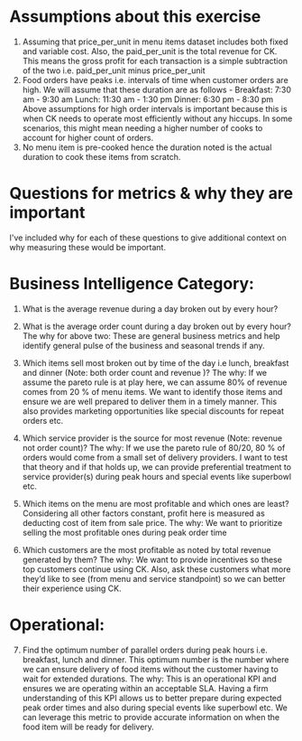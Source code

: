 
# Assumptions about this exercise  

1. Assuming that price_per_unit in menu items dataset includes both fixed and variable cost. Also, the paid_per_unit is the total revenue for CK. This means the gross profit for each transaction is a simple subtraction of the two i.e. paid_per_unit minus price_per_unit
2. Food orders have peaks i.e. intervals of time when customer orders are high. We will assume that these duration are as follows - 
Breakfast: 7:30 am - 9:30 am
Lunch: 11:30 am - 1:30 pm
Dinner: 6:30 pm - 8:30 pm
Above assumptions for high order intervals is important because this is when CK needs to operate most efficiently without any hiccups. In some scenarios, this might mean needing a higher number of cooks to account for higher count of orders. 
3. No menu item is pre-cooked hence the duration noted is the actual duration to cook these items from scratch. 

# Questions for metrics & why they are important

I've included why for each of these questions to give additional context on why measuring these would be important.

# Business Intelligence Category: 

1. What is the average revenue during a day broken out by every hour? 
2. What is the average order count during a day broken out by every hour? 
The why for above two: These are general business metrics and help identify general pulse of the business and seasonal trends if any.

3. Which items sell most broken out by time of the day i.e lunch, breakfast and dinner (Note: both order count and revenue )? The why: If we assume the pareto rule is at play here, we can assume 80% of revenue comes from 20 % of menu items. We want to identify those items and ensure we are well prepared to deliver them in a timely manner. This also provides marketing opportunities like special discounts for repeat orders etc.

4. Which service provider is the source for most revenue (Note: revenue not order count)? The why: If we use the pareto rule of 80/20, 80 % of orders would come from a small set of delivery providers. I want to test that theory and if that holds up, we can provide preferential treatment to service provider(s) during peak hours and special events like superbowl etc. 

5. Which items on the menu are most profitable and which ones are least? Considering all other factors constant, profit here is measured as deducting cost of item from sale price. The why: We want to prioritize selling the most profitable ones during peak order time

6. Which customers are the most profitable as noted by total revenue generated by them? The why: We want to provide incentives so these top customers continue using CK. Also, ask these customers what more they’d like to see (from menu and service standpoint) so we can better their experience using CK.

# Operational: 

7. Find the optimum number of parallel orders during peak hours i.e. breakfast, lunch and dinner. This optimum number is the number where we can ensure delivery of food items without the customer having to wait for extended durations. The why: This is an operational KPI and ensures we are operating within an acceptable SLA. Having a firm understanding of this KPI allows us to better prepare during expected peak order times and also during special events like superbowl etc. We can leverage this metric to provide accurate information on when the food item will be ready for delivery. 

